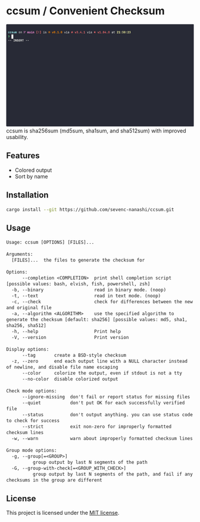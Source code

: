 # ccsum / Convenient Checksum

[![demo](./demo.gif)](https://asciinema.org/a/UyBRrE558UWQNprA4J2RXgcYc)
ccsum is sha256sum (md5sum, sha1sum, and sha512sum) with improved usability.

## Features

- Colored output
- Sort by name

## Installation

```bash
cargo install --git https://github.com/sevenc-nanashi/ccsum.git
```

## Usage

<!-- usage starts here -->
```
Usage: ccsum [OPTIONS] [FILES]...

Arguments:
  [FILES]...  the files to generate the checksum for

Options:
      --completion <COMPLETION>  print shell completion script [possible values: bash, elvish, fish, powershell, zsh]
  -b, --binary                   read in binary mode. (noop)
  -t, --text                     read in text mode. (noop)
  -c, --check                    check for differences between the new and original file
  -a, --algorithm <ALGORITHM>    use the specified algorithm to generate the checksum [default: sha256] [possible values: md5, sha1, sha256, sha512]
  -h, --help                     Print help
  -V, --version                  Print version

Display options:
      --tag       create a BSD-style checksum
  -z, --zero      end each output line with a NULL character instead of newline, and disable file name escaping
      --color     colorize the output, even if stdout is not a tty
      --no-color  disable colorized output

Check mode options:
      --ignore-missing  don't fail or report status for missing files
      --quiet           don't put OK for each successfully verified file
      --status          don't output anything. you can use status code to check for success
      --strict          exit non-zero for improperly formatted checksum lines
  -w, --warn            warn about improperly formatted checksum lines

Group mode options:
  -g, --group[=<GROUP>]
          group output by last N segments of the path
  -G, --group-with-check[=<GROUP_WITH_CHECK>]
          group output by last N segments of the path, and fail if any checksums in the group are different
```
<!-- usage ends here -->

## License

This project is licensed under the [MIT license](LICENSE).
